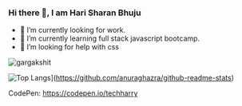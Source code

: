 ### Hi there 👋, I am Hari Sharan Bhuju

- 🔭 I’m currently looking for work.
- 🌱 I’m currently learning full stack javascript bootcamp.
- 🤔 I’m looking for help with css 

<p align="left">
  <img
    src="https://komarev.com/ghpvc/?username=haribhuju"
    alt="gargakshit"
  />
</p>

![Top Langs](https://github-readme-stats.vercel.app/api/top-langs/?username=haribhuju&layout=compact)](https://github.com/anuraghazra/github-readme-stats)

CodePen: https://codepen.io/techharry


<!--
**haribhuju/haribhuju** is a ✨ _special_ ✨ repository because its `README.md` (this file) appears on your GitHub profile.

Here are some ideas to get you started:


-->
